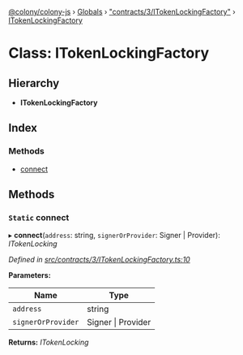 [@colony/colony-js](../README.md) › [Globals](../globals.md) › ["contracts/3/ITokenLockingFactory"](../modules/_contracts_3_itokenlockingfactory_.md) › [ITokenLockingFactory](_contracts_3_itokenlockingfactory_.itokenlockingfactory.md)

# Class: ITokenLockingFactory

## Hierarchy

* **ITokenLockingFactory**

## Index

### Methods

* [connect](_contracts_3_itokenlockingfactory_.itokenlockingfactory.md#static-connect)

## Methods

### `Static` connect

▸ **connect**(`address`: string, `signerOrProvider`: Signer | Provider): *ITokenLocking*

*Defined in [src/contracts/3/ITokenLockingFactory.ts:10](https://github.com/JoinColony/colonyJS/blob/2830301/src/contracts/3/ITokenLockingFactory.ts#L10)*

**Parameters:**

Name | Type |
------ | ------ |
`address` | string |
`signerOrProvider` | Signer &#124; Provider |

**Returns:** *ITokenLocking*
